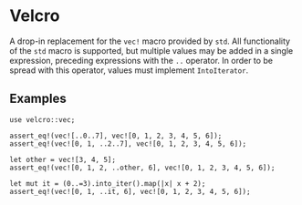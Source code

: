# Velcro

A drop-in replacement for the `vec!` macro provided by `std`. All functionality of
the `std` macro is supported, but multiple values may be added in a single expression,
preceding expressions with the `..` operator. In order to be spread with this operator,
values must implement `IntoIterator`.

## Examples

```
use velcro::vec;

assert_eq!(vec![..0..7], vec![0, 1, 2, 3, 4, 5, 6]);
assert_eq!(vec![0, 1, ..2..7], vec![0, 1, 2, 3, 4, 5, 6]);

let other = vec![3, 4, 5];
assert_eq!(vec![0, 1, 2, ..other, 6], vec![0, 1, 2, 3, 4, 5, 6]);

let mut it = (0..=3).into_iter().map(|x| x + 2);
assert_eq!(vec![0, 1, ..it, 6], vec![0, 1, 2, 3, 4, 5, 6]);
```
